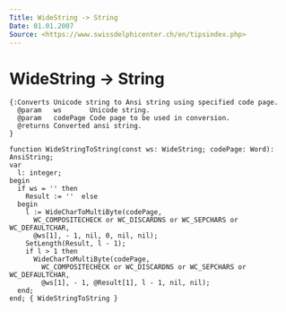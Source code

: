 ```yaml
---
Title: WideString -> String
Date: 01.01.2007
Source: <https://www.swissdelphicenter.ch/en/tipsindex.php>
---
```



WideString -> String
====================

    {:Converts Unicode string to Ansi string using specified code page.
      @param   ws       Unicode string.
      @param   codePage Code page to be used in conversion.
      @returns Converted ansi string.
    }
     
    function WideStringToString(const ws: WideString; codePage: Word): AnsiString;
    var
      l: integer;
    begin
      if ws = '' then
        Result := ''  else 
      begin
        l := WideCharToMultiByte(codePage,
          WC_COMPOSITECHECK or WC_DISCARDNS or WC_SEPCHARS or WC_DEFAULTCHAR,
          @ws[1], - 1, nil, 0, nil, nil);
        SetLength(Result, l - 1);
        if l > 1 then
          WideCharToMultiByte(codePage,
            WC_COMPOSITECHECK or WC_DISCARDNS or WC_SEPCHARS or WC_DEFAULTCHAR,
            @ws[1], - 1, @Result[1], l - 1, nil, nil);
      end;
    end; { WideStringToString }

